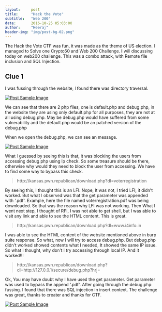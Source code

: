```yaml
---
layout:     post
title:      "Hack the Vote"
subtitle:   "Web 200"
date:       2016-10-25 05:03:00
author:     "Heeraj"
header-img: "img/post-bg-02.png"
---
```

<script type='text/javascript' src='//eclkmpbn.com/adServe/banners?tid=98477_161886_3&type=footer&size=468x60'></script>
<p>The Hack the Vote CTF was fun, it was made as the theme of US election. I managed to Solve one Crypto50 and Web 200 Challenge.
I will discussing today on web200 challenge. This was a combo attack, with Remote file inclusion and SQL Injection.</p>

<h2 class="section-heading">Clue 1</h2>
<p>I was fussing through the website, I found there was directory traversal.</p>

<a href="#">
    <img src="{{ site.baseurl }}/img/directory.png" alt="Post Sample Image">
</a>

<p>We can see that there are 2 php files, one is default.php and debug.php, in the website they are using only default.php for
all purposes, they are not at all using debug.php. May be debug.php would have suffered from some vulnerability and the default.php would be an patched version of the debug.php</p>

<p>When we open the debug.php, we can see an message.</p>

<a href="#">
    <img src="{{ site.baseurl }}/img/hackthevote1.png" alt="Post Sample Image">
</a>

<p>What I guessed by seeing this is that, it was blocking the users from accessing debug.php using Ip check. So some treasure should be there, otherwise why would they need to block the user from accessing. We have to find some way to bypass this check.</p>

<blockquote>
http://kansas.pwn.republican/download.php?dl=voterregistration
</blockquote>

<p>By seeing this, I thought this is an LFI. Nope, It was not, I tried LFI, it didn't worked. But what I observed was that the get parameter was appended with '.pdf'. Example, here the file named voterregistration.pdf was being downloaded. So that was the reason why LFI was not working. Then What I went next step, I thought of RFI, I was not able to get shell, but I was able to visit any link and able to see the HTML content. This is great.</p>

<blockquote>
http://kansas.pwn.republican/download.php?dl=www.i4info.in
</blockquote>

<p>I was able to see the HTML content of the website mentioned above in burp suite response. So what, now I will try to access debug.php. But debug.php didn't worked showed contents what I needed, It showed the same IP issue. So what I thought, why don't I try accessing through local IP. And It worked!!! </p>

<blockquote>
http://kansas.pwn.republican/download.php?dl=http://127.0.0.1/secure/debug.php?hrj=
</blockquote>

<p>Ok, You may have doubt why I have used the get parameter. Get parameter was used to bypass the append '.pdf'. After going through the debug.php fussing. I found that there was SQL injection in insert context. The challenge was great, thanks to creater and thanks for CTF.</p>

<a href="#">
    <img src="{{ site.baseurl }}/img/hackthevote_flag.png" alt="Post Sample Image">
</a>
